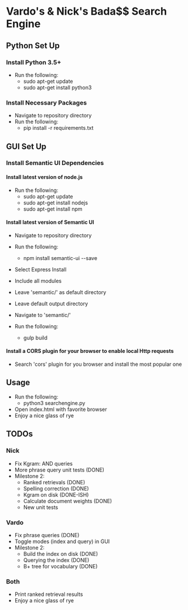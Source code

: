 # Vardo's & Nick's Bada$$ Search Engine

## Python Set Up
### Install Python 3.5+
* Run the following:
  * sudo apt-get update
  * sudo apt-get install python3

### Install Necessary Packages
* Navigate to repository directory
* Run the following:
  * pip install -r requirements.txt

## GUI Set Up
### Install Semantic UI Dependencies
#### Install latest version of node.js
* Run the following:
  * sudo apt-get update
  * sudo apt-get install nodejs
  * sudo apt-get install npm

#### Install latest version of Semantic UI
* Navigate to repository directory
* Run the following:
  * npm install semantic-ui --save

* Select Express Install
* Include all modules
* Leave 'semantic/' as default directory
* Leave default output directory
* Navigate to 'semantic/'
* Run the following:
  * gulp build

#### Install a CORS plugin for your browser to enable local Http requests
* Search 'cors' plugin for you browser and install the most popular one

## Usage
* Run the following:
  * python3 searchengine.py
* Open index.html with favorite browser
* Enjoy a nice glass of rye

## TODOs
### Nick
* Fix Kgram: AND queries
* More phrase query unit tests (DONE)
* Milestone 2:
  * Ranked retrievals (DONE)
  * Spelling correction (DONE)
  * Kgram on disk (DONE-ISH)
  * Calculate document weights (DONE)
  * New unit tests
### Vardo
* Fix phrase queries (DONE)
* Toggle modes (index and query) in GUI
* Milestone 2:
  * Build the index on disk (DONE)
  * Querying the index (DONE)
  * B+ tree for vocabulary (DONE)
### Both
* Print ranked retrieval results
* Enjoy a nice glass of rye
